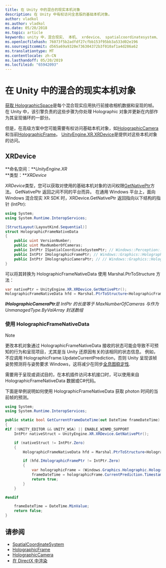 ```yaml
---
title: 在 Unity 中的混合的现实本机对象
description: 在 Unity 中有权访问全息版的基础本机对象。
author: vladkol
ms.author: vladkol
ms.date: 05/20/2018
ms.topic: article
keywords: unity 中，混合现实、 本机、 xrdevice、 spatialcoordinatesystem、 holographicframe、 holographiccamera、 ispatialcoordinatesystem、 iholographicframe、 iholographiccamera、 getnativeptr
ms.openlocfilehash: 76073f5b2adfdf27cfbb153f95bb3a533d02e196
ms.sourcegitcommit: d565a69a9320e736304372b3f010af1a4d286a62
ms.translationtype: MT
ms.contentlocale: zh-CN
ms.lasthandoff: 05/20/2019
ms.locfileid: "65942093"
---
```

# <a name="mixed-reality-native-objects-in-unity"></a>在 Unity 中的混合的现实本机对象

[获取 HolographicSpace](getting-a-holographicspace.md)是每个混合现实应用执行前接收相机数据和呈现的帧。 在 Unity 中，该引擎负责的这些步骤为你处理 Holographic 对象并更新在内部作为其呈现循环的一部分。

但是，在高级方案中您可能需要有权访问基础本机对象，如<a href="https://docs.microsoft.com/uwp/api/windows.graphics.holographic.holographiccamera" target="_blank">HolographicCamera</a>和当前<a href="https://docs.microsoft.com/uwp/api/windows.graphics.holographic.holographicframe" target="_blank">HolographicFrame</a>。 <a href="https://docs.unity3d.com/ScriptReference/XR.XRDevice.html" target="_blank">UnityEngine.XR.XRDevice</a>是提供对这些本机对象的访问。

## <a name="xrdevice"></a>XRDevice 

**命名空间：***UnityEngine.XR*<br>
**类型：***XRDevice*

*XRDevice*类型，您可以获取对使用的基础本机对象的访问权限<a href="https://docs.unity3d.com/ScriptReference/XR.XRDevice.GetNativePtr.html" target="_blank">GetNativePtr</a>方法。 GetNativePtr 返回之间不同的平台而异。 在通用 Windows 平台上，面向 Windows 混合现实 XR SDK 时，XRDevice.GetNativePtr 返回指向以下结构的指针 (IntPtr): 

```cs
using System;
using System.Runtime.InteropServices;

[StructLayout(LayoutKind.Sequential)]
struct HolographicFrameNativeData
{
    public uint VersionNumber;
    public uint MaxNumberOfCameras;
    public IntPtr ISpatialCoordinateSystemPtr; // Windows::Perception::Spatial::ISpatialCoordinateSystem
    public IntPtr IHolographicFramePtr; // Windows::Graphics::Holographic::IHolographicFrame 
    public IntPtr IHolographicCameraPtr; // // Windows::Graphics::Holographic::IHolographicCamera
}
```
可以将其转换为 HolographicFrameNativeData 使用 Marshal.PtrToStructure 方法：
```cs
var nativePtr = UnityEngine.XR.XRDevice.GetNativePtr();
HolographicFrameNativeData hfd = Marshal.PtrToStructure<HolographicFrameNativeData>(nativePtr);
```
***IHolographicCameraPtr**是 IntPtr 的长度等于 MaxNumberOfCameras 与作为 UnmanagedType.ByValArray 封送数组* 


### <a name="using-holographicframenativedata"></a>使用 HolographicFrameNativeData

> [!NOTE]
> 更改本机对象通过 HolographicFrameNativeData 接收的状态可能会导致不可预知的行为和呈现项目，尤其是当 Unity 还原因有关的该相同的状态信息。  例如，不应调用 HolographicFrame.UpdateCurrentPrediction，否则 Unity 呈现该帧姿势预测将与姿势要求 Windows，这将减少在同步[全息图稳定性](hologram-stability.md).

需要用于呈现或调试目的，在本机插件访问本机接口时，可以使用来自 HolographicFrameNativeData 数据或C#代码。 

下面是举例说明如何使用 HolographicFrameNativeData 获取 photon 时间的当前帧的预测。 
```cs
using System;
using System.Runtime.InteropServices;

public static bool GetCurrentFrameDateTime(out DateTime frameDateTime)
{
#if (!UNITY_EDITOR && UNITY_WSA) || ENABLE_WINMD_SUPPORT
    IntPtr nativeStruct = UnityEngine.XR.XRDevice.GetNativePtr();

    if (nativeStruct != IntPtr.Zero)
    {
        HolographicFrameNativeData hfd = Marshal.PtrToStructure<HolographicFrameNativeData>(nativeStruct);

        if (hfd.IHolographicFramePtr != IntPtr.Zero)
        {
            var holographicFrame = (Windows.Graphics.Holographic.HolographicFrame)Marshal.GetObjectForIUnknown(hfd.IHolographicFramePtr);
            frameDateTime = holographicFrame.CurrentPrediction.Timestamp.TargetTime.DateTime;
            return true;
        }
    }

#endif

    frameDateTime = DateTime.MinValue;
    return false;
}

```

## <a name="see-also"></a>请参阅
* <a href="https://docs.microsoft.com/uwp/api/windows.perception.spatial.spatialcoordinatesystem" target="_blank">SpatialCoordinateSystem</a>
* <a href="https://docs.microsoft.com/uwp/api/windows.graphics.holographic.holographicframe" target="_blank">HolographicFrame</a>
* <a href="https://docs.microsoft.com/uwp/api/windows.graphics.holographic.holographiccamera" target="_blank">HolographicCamera</a>
* [在 DirectX 中渲染](rendering-in-directx.md)
